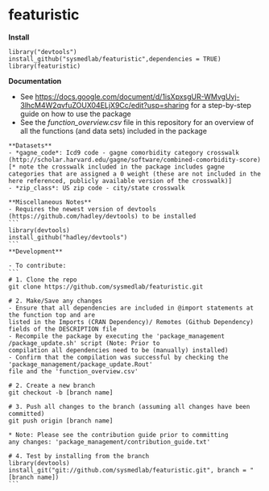 # featuristic

**Install** 

```
library("devtools")  
install_github("sysmedlab/featuristic",dependencies = TRUE)    
library(featuristic)
```  
**Documentation**
- See https://docs.google.com/document/d/1isXpxsgUR-WMvgUvj-3lhcM4W2qvfuZOUX04ELjX9Cc/edit?usp=sharing 
for a step-by-step guide on how to use the package
- See the _function_overview.csv_ file in this repository for an overview of all 
the functions (and data sets) included in the package 


````
**Datasets**  
- *gagne_code*: Icd9 code - gagne comorbidity category crosswalk (http://scholar.harvard.edu/gagne/software/combined-comorbidity-score) [* note the crosswalk included in the package includes gagne categories that are assigned a 0 weight (these are not included in the here referenced, publicly available version of the crosswalk)]
- *zip_class*: US zip code - city/state crosswalk

**Miscellaneous Notes**
- Requires the newest version of devtools (https://github.com/hadley/devtools) to be installed
```
library(devtools)  
install_github("hadley/devtools")
```
**Development**

- To contribute:
```
# 1. Clone the repo
git clone https://github.com/sysmedlab/featuristic.git

# 2. Make/Save any changes 
- Ensure that all dependencies are included in @import statements at the function top and are 
listed in the Imports (CRAN Dependency)/ Remotes (Github Dependency) fields of the DESCRIPTION file
- Recompile the package by executing the 'package_management /package_update.sh' script (Note: Prior to 
compilation all dependencies need to be (manually) installed)
- Confirm that the compilation was successful by checking the 'package_management/package_update.Rout' 
file and the 'function_overview.csv'

# 2. Create a new branch
git checkout -b [branch name]

# 3. Push all changes to the branch (assuming all changes have been committed)
git push origin [branch name]

* Note: Please see the contribution guide prior to committing 
any changes: 'package_management/contribution_guide.txt'

# 4. Test by installing from the branch
library(devtools)
install_git("git://github.com/sysmedlab/featuristic.git", branch = "[branch name])
```

